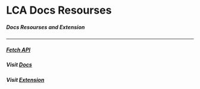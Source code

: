 # LCA Docs Resourses
##### Docs Resourses and Extension
***

##### [Fetch API](https://developer.mozilla.org/en-US/docs/Web/API/Fetch_API/Using_Fetch)

##### Visit [Docs](https://learncomputeracademy.github.io/docs-resourse/)

##### Visit [Extension](https://learncomputeracademy.github.io/docs-resourse/extension.html)

